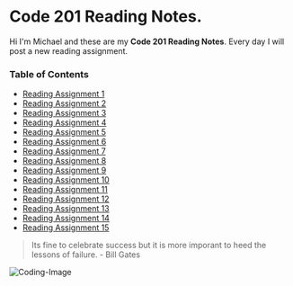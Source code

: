 # Code 201 Reading Notes.

Hi I'm Michael and these are my **Code 201 Reading Notes**. Every day I will post a new reading assignment.

### Table of Contents

- [Reading Assignment 1](class-01.md)
- [Reading Assignment 2](class-02.md)
- [Reading Assignment 3](class-03.md)
- [Reading Assignment 4](class-04.md)
- [Reading Assignment 5](class-05.md)
- [Reading Assignment 6](class-06.md)
- [Reading Assignment 7](class-07.md)
- [Reading Assignment 8](class-08.md)
- [Reading Assignment 9](class-09.md)
- [Reading Assignment 10](class-10.md)
- [Reading Assignment 11](class-11.md)
- [Reading Assignment 12](class-12.md)
- [Reading Assignment 13](class-13.md)
- [Reading Assignment 14](class-14.md)
- [Reading Assignment 15](class-15.md)

>Its fine to celebrate success but it is more imporant to heed the lessons of failure. - Bill Gates

![Coding-Image](https://images.pexels.com/photos/1089440/pexels-photo-1089440.jpeg?auto=compress&cs=tinysrgb&dpr=2&h=650&w=940)
